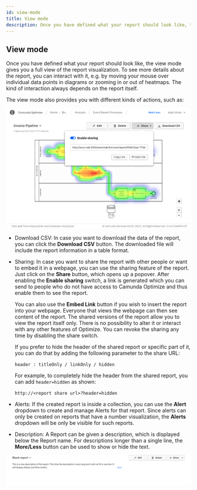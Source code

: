 ```yaml
---
id: view-mode
title: View mode
description: Once you have defined what your report should look like, the view mode gives you a full view of the report visualization.
---
```


## View mode

Once you have defined what your report should look like, the view mode gives you a full view of the report visualization. To see more details about the report, you can interact with it, e.g. by moving your mouse over individual data points in diagrams or zooming in or out of heatmaps. The kind of interaction always depends on the report itself.

The view mode also provides you with different kinds of actions, such as:

![report sharing popover in Camunda Optimize](./img/report-sharingPopover.png)

- Download CSV: In case you want to download the data of the report, you can click the **Download CSV** button. The downloaded file will include the report information in a table format.

- Sharing: In case you want to share the report with other people or want to embed it in a webpage, you can use the sharing feature of the report. Just click on the **Share** button, which opens up a popover. After enabling the **Enable sharing** switch, a link is generated which you can send to people who do not have access to Camunda Optimize and thus enable them to see the report.

  You can also use the **Embed Link** button if you wish to insert the report into your webpage. Everyone that views the webpage can then see content of the report. The shared versions of the report allow you to view the report itself only. There is no possibility to alter it or interact with any other features of Optimize. You can revoke the sharing any time by disabling the share switch.

  If you prefer to hide the header of the shared report or specific part of it, you can do that by adding the following parameter to the share URL:

  ```
  header : titleOnly / linkOnly / hidden
  ```

  For example, to completely hide the header from the shared report, you can add `header=hidden` as shown:

  ```
  http://<report share url>?header=hidden
  ```

- Alerts: If the created report is inside a collection, you can use the **Alert** dropdown to create and manage Alerts for that report. Since alerts can only be created on reports that have a number visualization, the **Alerts** dropdown will be only be visible for such reports.

- Description: A Report can be given a description, which is displayed below the Report name. For descriptions longer than a single line, the **More/Less** button can be used to show or hide the text.

![report description](./img/report-showMoreDescription.png)
